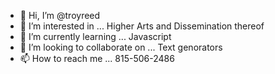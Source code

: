 - 👋 Hi, I’m @troyreed
- 👀 I’m interested in ... Higher Arts and Dissemination thereof
- 🌱 I’m currently learning ... Javascript
- 💞️ I’m looking to collaborate on ... Text genorators
- 📫 How to reach me ... 815-506-2486

<!---
troyreed/troyreed is a ✨ special ✨ repository because its `README.md` (this file) appears on your GitHub profile.
You can click the Preview link to take a look at your changes.
--->
